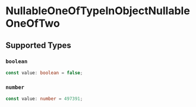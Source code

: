 # NullableOneOfTypeInObjectNullableOneOfTwo


## Supported Types

### `boolean`

```typescript
const value: boolean = false;
```

### `number`

```typescript
const value: number = 497391;
```

